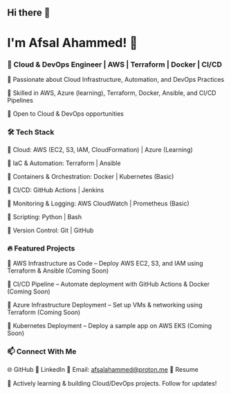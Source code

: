 ## Hi there 👋
# I'm Afsal Ahammed! 👋

### 🚀 Cloud & DevOps Engineer | AWS | Terraform | Docker | CI/CD

🔹 Passionate about Cloud Infrastructure, Automation, and DevOps Practices

🔹 Skilled in AWS, Azure (learning), Terraform, Docker, Ansible, and CI/CD Pipelines

🔹 Open to Cloud & DevOps opportunities


### 🛠 Tech Stack

🔹 Cloud: AWS (EC2, S3, IAM, CloudFormation) | Azure (Learning)

🔹 IaC & Automation: Terraform | Ansible

🔹 Containers & Orchestration: Docker | Kubernetes (Basic)

🔹 CI/CD: GitHub Actions | Jenkins

🔹 Monitoring & Logging: AWS CloudWatch | Prometheus (Basic)

🔹 Scripting: Python | Bash

🔹 Version Control: Git | GitHub


### 🔥 Featured Projects

📌 AWS Infrastructure as Code – Deploy AWS EC2, S3, and IAM using Terraform & Ansible (Coming Soon)

📌 CI/CD Pipeline – Automate deployment with GitHub Actions & Docker (Coming Soon)

📌 Azure Infrastructure Deployment – Set up VMs & networking using Terraform (Coming Soon)

📌 Kubernetes Deployment – Deploy a sample app on AWS EKS (Coming Soon)


### 📫 Connect With Me

🌐 GitHub
💼 LinkedIn 
📧 Email: afsalahammed@proton.me
📜 Resume 



🚀 Actively learning & building Cloud/DevOps projects. Follow for updates!
